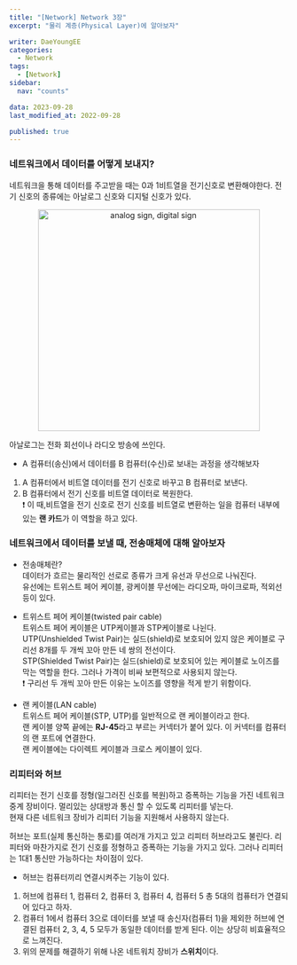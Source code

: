 ```yaml
---
title: "[Network] Network 3장"
excerpt: "물리 계층(Physical Layer)에 알아보자"

writer: DaeYoungEE
categories:
  - Network
tags:
  - [Network]
sidebar:
  nav: "counts"

data: 2023-09-28
last_modified_at: 2022-09-28

published: true
---
```


### 네트워크에서 데이터를 어떻게 보내지?

네트워크을 통해 데이터를 주고받을 때는 0과 1비트열을 전기신호로 변환해야한다.
전기 신호의 종류에는 아날로그 신호와 디지털 신호가 있다.

<div align="center">
  <img width="400" alt="analog sign, digital sign" src="https://github.com/DaeYoungee/DaeYoungee.github.io/assets/121485300/6ed6c0e2-5375-4946-ad1a-775bc2c4332d">   
</div>

아날로그는 전화 회선이나 라디오 방송에 쓰인다.

- A 컴퓨터(송신)에서 데이터를 B 컴퓨터(수신)로 보내는 과정을 생각해보자

1. A 컴퓨터에서 비트열 데이터를 전기 신호로 바꾸고 B 컴퓨터로 보낸다.
2. B 컴퓨터에서 전기 신호를 비트열 데이터로 복원한다.  
   ❗️ 이 때,비트열을 전기 신호로 전기 신호를 비트열로 변환하는 일을 컴퓨터 내부에 있는 **랜 카드**가 이 역할을 하고 있다.

### 네트워크에서 데이터를 보낼 때, 전송매체에 대해 알아보자

- 전송매체란?  
  데이터가 흐르는 물리적인 선로로 종류가 크게 유선과 무선으로 나눠진다.  
  유선에는 트위스트 페어 케이블, 광케이블
  무선에는 라디오파, 마이크로파, 적외선등이 있다.

- 트위스트 페어 케이블(twisted pair cable)  
  트위스트 페어 케이블은 UTP케이블과 STP케이블로 나뉜다.  
  UTP(Unshielded Twist Pair)는 실드(shield)로 보호되어 있지 않은 케이블로 구리선 8개를 두 개씩 꼬아 만든 네 쌍의 전선이다.  
  STP(Shielded Twist Pair)는 실드(shield)로 보호되어 있는 케이블로 노이즈를 막는 역할을 한다. 그러나 가격이 비싸 보편적으로 사용되지 않는다.  
  ❗️ 구리선 두 개씩 꼬아 만든 이유는 노이즈를 영향을 적게 받기 위함이다.

- 랜 케이블(LAN cable)  
  트위스트 페어 케이블(STP, UTP)를 일반적으로 랜 케이블이라고 한다.  
  랜 케이블 양쪽 끝에는 **RJ-45**라고 부르는 커넥터가 붙어 있다. 이 커넥터를 컴퓨터의 랜 포트에 연결한다.  
  랜 케이블에는 다이렉트 케이블과 크로스 케이블이 있다.

### 리피터와 허브

리피터는 전기 신호를 정형(일그러진 신호를 복원)하고 증폭하는 기능을 가진 네트워크 중계 장비이다. 멀리있는 상대방과 통신 할 수 있도록 리피터를 넣는다.  
현재 다른 네트워크 장비가 리피터 기능을 지원해서 사용하지 않는다.

허브는 포트(실제 통신하는 통로)를 여러개 가지고 있고 리피터 허브라고도 불린다. 리피터와 마찬가지로 전기 신호를 정형하고 증폭하는 기능을 가지고 있다. 그러나 리피터는 1대1 통신만 가능하다는 차이점이 있다.

- 허브는 컴퓨터끼리 연결시켜주는 기능이 있다.

1. 허브에 컴퓨터 1, 컴퓨터 2, 컴퓨터 3, 컴퓨터 4, 컴퓨터 5 총 5대의 컴퓨터가 연결되어 있다고 하자.
2. 컴퓨터 1에서 컴퓨터 3으로 데이터를 보낼 때 송신자(컴퓨터 1)을 제외한 허브에 연결된 컴퓨터 2, 3, 4, 5 모두가 동일한 데이터를 받게 된다. 이는 상당히 비효율적으로 느껴진다.
3. 위의 문제를 해결하기 위해 나온 네트워치 장비가 **스위치**이다.
